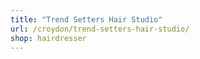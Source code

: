```yaml
---
title: "Trend Setters Hair Studio"
url: /croydon/trend-setters-hair-studio/
shop: hairdresser
---
```

